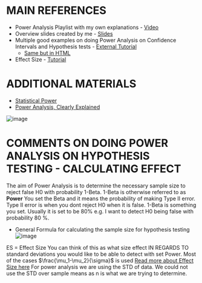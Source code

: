 # MAIN REFERENCES

+ Power Analysis Playlist with my own explanations - [Video](https://www.youtube.com/playlist?list=PLlH7A2i7EAO4sU3DGhJKQUVF4W1_nKEdf)
+ Overview slides created by me - [Slides](https://github.com/AndresNamm/study/blob/main/statistics/confidence_intervals/PowerAnalysis.pdf)
+ Multiple good examples on doing Power Analysis on Confidence Intervals and Hypothesis tests - [External Tutorial](https://sphweb.bumc.bu.edu/otlt/mph-modules/bs/bs704_power/bs704_power_print.html)  
   + [Same but in HTML](https://sphweb.bumc.bu.edu/otlt/MPH-Modules/BS/BS704_Power/) 
+ Effect Size - [Tutorial](https://github.com/AndresNamm/study/blob/main/statistics/effect_size.md)



# ADDITIONAL MATERIALS

+ [Statistical Power](https://www.youtube.com/watch?v=Rsc5znwR5FA)
+ [Power Analysis, Clearly Explained](https://www.youtube.com/watch?v=VX_M3tIyiYk&t=50s)


![image](https://user-images.githubusercontent.com/21141607/210966970-30c40f7a-c02c-4af6-a0f5-758da1c8ddb7.png)


# COMMENTS ON DOING POWER ANALYSIS ON HYPOTHESIS TESTING - CALCULATING EFFECT


The aim of Power Analysis is to determine the necessary sample size to reject false H0 with probability 1-Beta. 1-Beta is otherwise referred to as **Power** 
You set the Beta and it means the probability of making Type II error. Type II error is when you dont reject H0 when it is false. 
1-Beta is something you set. Usually it is set to be 80% e.g. I want to detect H0 being false with probability 80 %. 

 + General Formula for calculating the sample size for hypothesis testing     
![image](https://user-images.githubusercontent.com/21141607/159645046-edadc1f9-1b0b-4a4c-8bdb-cf2b95b77da8.png)     


ES = Effect Size You can think of this as what size effect IN REGARDS TO standard deviations you would like to be able to detect with set Power. 
Most of the cases  $\frac{\mu_1-\mu_2}{\sigma}$ is used [Read more about Effect Size here](https://github.com/AndresNamm/study/blob/main/statistics/confidence_intervals/effect_size.md)   For power analysis we are using the STD of data. We could not use the STD over sample means as n is what we are trying to determine.

